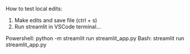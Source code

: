 How to test local edits:

1. Make edits and save file (ctrl + s)
2. Run streamlit in VSCode terminal...

Powershell: python -m streamlit run streamlit_app.py 
Bash: streamlit run streamlit_app.py